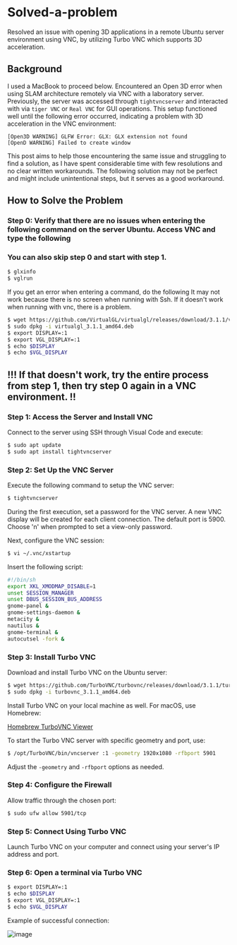 
# Solved-a-problem
Resolved an issue with opening 3D applications in a remote Ubuntu server environment using VNC, by utilizing Turbo VNC which supports 3D acceleration.

## Background
I used a MacBook to proceed below.
Encountered an Open 3D error when using SLAM architecture remotely via VNC with a laboratory server. Previously, the server was accessed through `tightvncserver` and interacted with via `tiger VNC` or `Real VNC` for GUI operations. This setup functioned well until the following error occurred, indicating a problem with 3D acceleration in the VNC environment:

```
[Open3D WARNING] GLFW Error: GLX: GLX extension not found
[OpenD WARNING] Failed to create window
```

This post aims to help those encountering the same issue and struggling to find a solution, as I have spent considerable time with few resolutions and no clear written workarounds. The following solution may not be perfect and might include unintentional steps, but it serves as a good workaround.

## How to Solve the Problem

### Step 0: Verify that there are no issues when entering the following command on the server Ubuntu. Access VNC and type the following 
### You can also skip step 0 and start with step 1.
```bash
$ glxinfo
$ vglrun
```
If you get an error when entering a command, do the following
It may not work because there is no screen when running with Ssh. 
If it doesn't work when running with vnc, there is a problem. 


```bash
$ wget https://github.com/VirtualGL/virtualgl/releases/download/3.1.1/virtualgl_3.1.1_amd64.deb
$ sudo dpkg -i virtualgl_3.1.1_amd64.deb
$ export DISPLAY=:1
$ export VGL_DISPLAY=:1
$ echo $DISPLAY
$ echo $VGL_DISPLAY
```
## !!! If that doesn't work, try the entire process from step 1, then try step 0 again in a VNC environment. !!

### Step 1: Access the Server and Install VNC

Connect to the server using SSH through Visual Code and execute:

```bash
$ sudo apt update
$ sudo apt install tightvncserver
```

### Step 2: Set Up the VNC Server

Execute the following command to setup the VNC server:

```bash
$ tightvncserver
```

During the first execution, set a password for the VNC server. A new VNC display will be created for each client connection. The default port is 5900. Choose 'n' when prompted to set a view-only password.

Next, configure the VNC session:

```bash
$ vi ~/.vnc/xstartup
```

Insert the following script:

```bash
#!/bin/sh
export XKL_XMODMAP_DISABLE=1
unset SESSION_MANAGER
unset DBUS_SESSION_BUS_ADDRESS
gnome-panel &
gnome-settings-daemon &
metacity &
nautilus &
gnome-terminal &
autocutsel -fork &
```

### Step 3: Install Turbo VNC

Download and install Turbo VNC on the Ubuntu server:

```bash
$ wget https://github.com/TurboVNC/turbovnc/releases/download/3.1.1/turbovnc_3.1.1_amd64.deb
$ sudo dpkg -i turbovnc_3.1.1_amd64.deb
```

Install Turbo VNC on your local machine as well. For macOS, use Homebrew:

[Homebrew TurboVNC Viewer](https://formulae.brew.sh/cask/turbovnc-viewer#default)

To start the Turbo VNC server with specific geometry and port, use:

```bash
$ /opt/TurboVNC/bin/vncserver :1 -geometry 1920x1080 -rfbport 5901
```

Adjust the `-geometry` and `-rfbport` options as needed.

### Step 4: Configure the Firewall

Allow traffic through the chosen port:

```bash
$ sudo ufw allow 5901/tcp
```

### Step 5: Connect Using Turbo VNC

Launch Turbo VNC on your computer and connect using your server's IP address and port.


### Step 6: Open a terminal via Turbo VNC

```bash
$ export DISPLAY=:1
$ echo $DISPLAY
$ export VGL_DISPLAY=:1
$ echo $VGL_DISPLAY
```

Example of successful connection:

![image](https://github.com/paulsung97/Solved-a-problem./assets/63456050/b6a05003-2bc6-48a2-983e-76690b861145)
```
